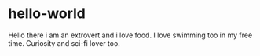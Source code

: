 # hello-world
Hello there
i am an extrovert and i love food. I love swimming too in my free time. Curiosity and sci-fi lover too.
